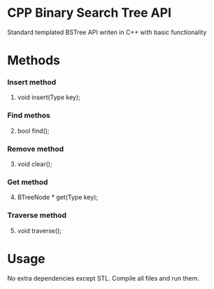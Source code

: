 # CPP Binary Search Tree API

Standard templated BSTree API writen in C++ with basic functionality

# Methods

### Insert method
1) void insert(Type key);

### Find methos
2) bool find();

### Remove method
3) void clear();

### Get method
4) BTreeNode<Type> * get(Type key);

### Traverse method
5) void traverse();

# Usage

No extra dependencies except STL. Compile all files and run them.
